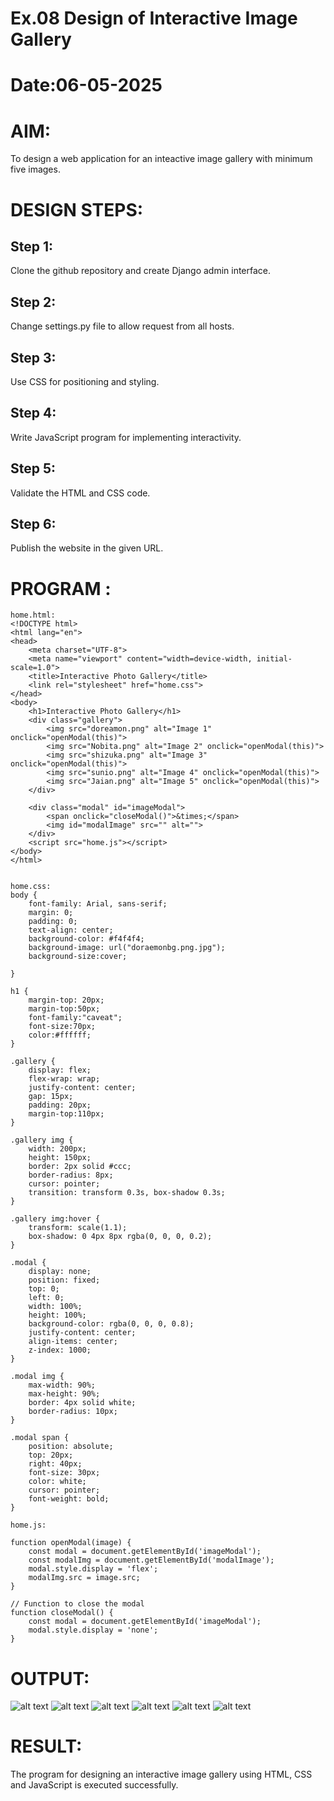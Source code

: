 # Ex.08 Design of Interactive Image Gallery
# Date:06-05-2025
# AIM:
To design a web application for an inteactive image gallery with minimum five images.

# DESIGN STEPS:
## Step 1:
Clone the github repository and create Django admin interface.

## Step 2:
Change settings.py file to allow request from all hosts.

## Step 3:
Use CSS for positioning and styling.

## Step 4:
Write JavaScript program for implementing interactivity.

## Step 5:
Validate the HTML and CSS code.

## Step 6:
Publish the website in the given URL.

# PROGRAM :
```
home.html:
<!DOCTYPE html>
<html lang="en">
<head>
    <meta charset="UTF-8">
    <meta name="viewport" content="width=device-width, initial-scale=1.0">
    <title>Interactive Photo Gallery</title>
    <link rel="stylesheet" href="home.css">
</head>
<body>
    <h1>Interactive Photo Gallery</h1>
    <div class="gallery">
        <img src="doreamon.png" alt="Image 1" onclick="openModal(this)">
        <img src="Nobita.png" alt="Image 2" onclick="openModal(this)">
        <img src="shizuka.png" alt="Image 3" onclick="openModal(this)">
        <img src="sunio.png" alt="Image 4" onclick="openModal(this)">
        <img src="Jaian.png" alt="Image 5" onclick="openModal(this)">
    </div>

    <div class="modal" id="imageModal">
        <span onclick="closeModal()">&times;</span>
        <img id="modalImage" src="" alt="">
    </div>
    <script src="home.js"></script>
</body>
</html>


home.css:
body {
    font-family: Arial, sans-serif;
    margin: 0;
    padding: 0;
    text-align: center;
    background-color: #f4f4f4;
    background-image: url("doraemonbg.png.jpg");
    background-size:cover;
    
}

h1 {
    margin-top: 20px;
    margin-top:50px;
    font-family:"caveat";
    font-size:70px;
    color:#ffffff;
}

.gallery {
    display: flex;
    flex-wrap: wrap;
    justify-content: center;
    gap: 15px;
    padding: 20px;
    margin-top:110px;
}

.gallery img {
    width: 200px;
    height: 150px;
    border: 2px solid #ccc;
    border-radius: 8px;
    cursor: pointer;
    transition: transform 0.3s, box-shadow 0.3s;
}

.gallery img:hover {
    transform: scale(1.1);
    box-shadow: 0 4px 8px rgba(0, 0, 0, 0.2);
}

.modal {
    display: none;
    position: fixed;
    top: 0;
    left: 0;
    width: 100%;
    height: 100%;
    background-color: rgba(0, 0, 0, 0.8);
    justify-content: center;
    align-items: center;
    z-index: 1000;
}

.modal img {
    max-width: 90%;
    max-height: 90%;
    border: 4px solid white;
    border-radius: 10px;
}

.modal span {
    position: absolute;
    top: 20px;
    right: 40px;
    font-size: 30px;
    color: white;
    cursor: pointer;
    font-weight: bold;
}

home.js:

function openModal(image) {
    const modal = document.getElementById('imageModal');
    const modalImg = document.getElementById('modalImage');
    modal.style.display = 'flex';
    modalImg.src = image.src;
}

// Function to close the modal
function closeModal() {
    const modal = document.getElementById('imageModal');
    modal.style.display = 'none';
}
```
# OUTPUT:
![alt text](<Screenshot 2025-04-29 060951.png>)
![alt text](<Screenshot 2025-04-29 061001.png>)
![alt text](<Screenshot 2025-04-29 061011.png>)
![alt text](<Screenshot 2025-04-29 061020.png>)
![alt text](<Screenshot 2025-04-29 061032.png>)
![alt text](<Screenshot 2025-04-29 061043.png>)
# RESULT:
The program for designing an interactive image gallery using HTML, CSS and JavaScript is executed successfully.
